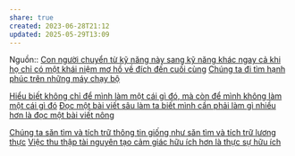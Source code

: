 ```yaml
---
share: true
created: 2023-06-28T21:12
updated: 2025-05-29T13:09
---
```

Nguồn::
[Con người chuyển từ kỹ năng này sang kỹ năng khác ngay cả khi họ chỉ có một khái niệm mơ hồ về đích đến cuối cùng](../../Kinh%20t%E1%BA%BF.%20T%C3%A2m%20l%C3%BD%20h%E1%BB%8Dc%20qu%E1%BA%A3n%20l%C3%BD%20v%C3%A0%20lao%20%C4%91%E1%BB%99ng/T%C3%A2m%20l%C3%BD%20h%E1%BB%8Dc%20qu%E1%BA%A3n%20l%C3%BD%20v%C3%A0%20lao%20%C4%91%E1%BB%99ng/K%E1%BB%B9%20n%C4%83ng,%20%C4%91%E1%BB%99ng%20l%E1%BB%B1c/Con%20ng%C6%B0%E1%BB%9Di%20chuy%E1%BB%83n%20t%E1%BB%AB%20k%E1%BB%B9%20n%C4%83ng%20n%C3%A0y%20sang%20k%E1%BB%B9%20n%C4%83ng%20kh%C3%A1c%20ngay%20c%E1%BA%A3%20khi%20h%E1%BB%8D%20ch%E1%BB%89%20c%C3%B3%20m%E1%BB%99t%20kh%C3%A1i%20ni%E1%BB%87m%20m%C6%A1%20h%E1%BB%93%20v%E1%BB%81%20%C4%91%C3%ADch%20%C4%91%E1%BA%BFn%20cu%E1%BB%91i%20c%C3%B9ng.md)
[Chúng ta đi tìm hạnh phúc trên những máy chạy bộ](../../Kinh%20t%E1%BA%BF.%20T%C3%A2m%20l%C3%BD%20h%E1%BB%8Dc%20qu%E1%BA%A3n%20l%C3%BD%20v%C3%A0%20lao%20%C4%91%E1%BB%99ng/T%C3%A2m%20l%C3%BD%20h%E1%BB%8Dc%20qu%E1%BA%A3n%20l%C3%BD%20v%C3%A0%20lao%20%C4%91%E1%BB%99ng/Ch%C3%BAng%20ta%20%C4%91i%20t%C3%ACm%20h%E1%BA%A1nh%20ph%C3%BAc%20tr%C3%AAn%20nh%E1%BB%AFng%20m%C3%A1y%20ch%E1%BA%A1y%20b%E1%BB%99.md) 

[Hiểu biết không chỉ để mình làm một cái gì đó, mà còn để mình không làm một cái gì đó](../H%E1%BB%8Dc%20t%E1%BA%ADp,%20hi%E1%BB%83u%20bi%E1%BA%BFt/Hi%E1%BB%83u%20bi%E1%BA%BFt%20kh%C3%B4ng%20ch%E1%BB%89%20%C4%91%E1%BB%83%20m%C3%ACnh%20l%C3%A0m%20m%E1%BB%99t%20c%C3%A1i%20g%C3%AC%20%C4%91%C3%B3,%20m%C3%A0%20c%C3%B2n%20%C4%91%E1%BB%83%20m%C3%ACnh%20kh%C3%B4ng%20l%C3%A0m%20m%E1%BB%99t%20c%C3%A1i%20g%C3%AC%20%C4%91%C3%B3.md)
[Đọc một bài viết sâu làm ta biết mình cần phải làm gì nhiều hơn là đọc một bài viết nông](../M%C3%B4i%20tr%C6%B0%E1%BB%9Dng%20ngh%C4%A9,%20nh%E1%BA%ADn%20th%E1%BB%A9c%20t%C4%83ng%20c%C6%B0%E1%BB%9Dng/%C4%90%E1%BB%8Dc%20v%C3%A0%20vi%E1%BA%BFt/%C4%90%E1%BB%8Dc%20m%E1%BB%99t%20b%C3%A0i%20vi%E1%BA%BFt%20s%C3%A2u%20l%C3%A0m%20ta%20bi%E1%BA%BFt%20m%C3%ACnh%20c%E1%BA%A7n%20ph%E1%BA%A3i%20l%C3%A0m%20g%C3%AC%20nhi%E1%BB%81u%20h%C6%A1n%20l%C3%A0%20%C4%91%E1%BB%8Dc%20m%E1%BB%99t%20b%C3%A0i%20vi%E1%BA%BFt%20n%C3%B4ng.md)

[Chúng ta săn tìm và tích trữ thông tin giống như săn tìm và tích trữ lương thực](../H%E1%BB%8Dc%20t%E1%BA%ADp,%20hi%E1%BB%83u%20bi%E1%BA%BFt/Ch%C3%BAng%20ta%20s%C4%83n%20t%C3%ACm%20v%C3%A0%20t%C3%ADch%20tr%E1%BB%AF%20th%C3%B4ng%20tin%20gi%E1%BB%91ng%20nh%C6%B0%20s%C4%83n%20t%C3%ACm%20v%C3%A0%20t%C3%ADch%20tr%E1%BB%AF%20l%C6%B0%C6%A1ng%20th%E1%BB%B1c.md)
[Việc thu thập tài nguyên tạo cảm giác hữu ích hơn là thực sự hữu ích](../M%C3%B4i%20tr%C6%B0%E1%BB%9Dng%20ngh%C4%A9,%20nh%E1%BA%ADn%20th%E1%BB%A9c%20t%C4%83ng%20c%C6%B0%E1%BB%9Dng/%C4%90%E1%BB%8Dc%20v%C3%A0%20vi%E1%BA%BFt/Ghi%20ch%C3%BA%20th%C3%B4ng%20tin/Vi%E1%BB%87c%20thu%20th%E1%BA%ADp%20t%C3%A0i%20nguy%C3%AAn%20t%E1%BA%A1o%20c%E1%BA%A3m%20gi%C3%A1c%20h%E1%BB%AFu%20%C3%ADch%20h%C6%A1n%20l%C3%A0%20th%E1%BB%B1c%20s%E1%BB%B1%20h%E1%BB%AFu%20%C3%ADch.md)